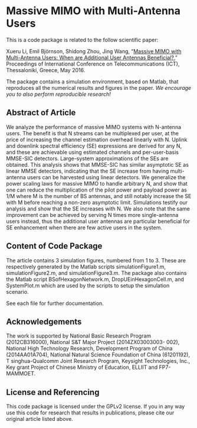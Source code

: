 Massive MIMO with Multi-Antenna Users
==================

This is a code package is related to the follow scientific paper:

Xueru Li, Emil Björnson, Shidong Zhou, Jing Wang, “[Massive MIMO with Multi-Antenna Users: When are Additional User Antennas Beneficial?](http://arxiv.org/pdf/1603.09052),” Proceedings of International Conference on Telecommunications (ICT), Thessaloniki, Greece, May 2016.

The package contains a simulation environment, based on Matlab, that reproduces all the numerical results and figures in the paper. *We encourage you to also perform reproducible research!*


## Abstract of Article

We analyze the performance of massive MIMO systems with N-antenna users. The benefit is that N streams can be multiplexed per user, at the price of increasing the channel estimation overhead linearly with N. Uplink and downlink spectral efficiency (SE) expressions are derived for any N, and these are achievable using estimated channels and per-user-basis MMSE-SIC detectors. Large-system approximations of the SEs are obtained. This analysis shows that MMSE-SIC has similar asymptotic SE as linear MMSE detectors, indicating that the SE increase from having multi-antenna users can be harvested using linear detectors. We generalize the power scaling laws for massive MIMO to handle arbitrary N, and show that one can reduce the multiplication of the pilot power and payload power as 1/M where M is the number of BS antennas, and still notably increase the SE with M before reaching a non-zero asymptotic limit. Simulations testify our analysis and show that the SE increases with N. We also note that the same improvement can be achieved by serving N times more single-antenna users instead, thus the additional user antennas are particular beneficial for SE enhancement when there are few active users in the system.


## Content of Code Package

The article contains 3 simulation figures, numbered from 1 to 3. These are respectively generated by the Matlab scripts simulationFigure1.m, simulationFigure2.m, and simulationFigure3.m. The package also contains the Matlab script BSofHexagonNetwork.m, DropUEinHexagonCell.m, and SystemPlot.m which are used by the scripts to setup the simulation scenario.

See each file for further documentation.


## Acknowledgements

The work is supported by National Basic Research Program (2012CB316000), National S&T Major Project (2014ZX03003003- 002), National High Technology Research, Development Program of China (2014AA01A704), National Natural Science Foundation of China (61201192), T singhua-Qualcomm Joint Research Program, Keysight Technologies, Inc., Key grant Project of Chinese Ministry of Education, ELLIIT and FP7-MAMMOET.

## License and Referencing

This code package is licensed under the GPLv2 license. If you in any way use this code for research that results in publications, please cite our original article listed above.
